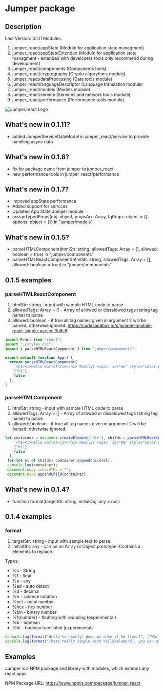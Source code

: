 # Jumper package
## Description
Last Version: 0.1.11
Modules:
1. jumper_react/appState (Module for application state managment)
2. jumper_react/appStateExtended (Module for application state managment - extended with developers tools only recommend during development)
3. jumper_react/components (Components tools)
4. jumper_react/cryptography (Crypto algorythms module)
5. jumper_react/dataProcessing (Data tools module)
6. jumper_react/languageDescriptor (Language translation module)
7. jumper_react/models (Models module)
8. jumper_react/service (Services and network tools module)
9. jumper_react/performance (Performance tools module)

![Jumper.react Logo](https://imgur.com/5oximLW.png)

## What's new in 0.1.11?
* added JumperServiceDataModel in jumper_react/service to provide handling async data

## What's new in 0.1.8?
* fix for package name from jumper to jumper_react
* new performance tools in jumper_react/performance

## What's new in 0.1.7?
* Impoved appState performance
* Added support for services
* Updated App State Jumper module
* assignTypedProps(obj: object, propsArr: Array<string>, tgProps: object = {}, options: object = {}) in "jumper/models"

## What's new in 0.1.5?
* parseHTMLComponent(htmlStr: string, allowedTags: Array<string> = [], allowed: boolean = true) in "jumper/components"
* parseHTMLReactComponent(htmlStr: string, allowedTags: Array<string> = [], allowed: boolean = true) in "jumper/components"

## 0.1.5 examples
### parseHTMLReactComponent
1. htmlStr: string - input with sample HTML code to parse
2. allowedTags: Array<string> = [] - Array of allowed or dissalowed tags (string tag name) to parse
3. allowed: boolean - if true all tag names given in argument 2 will be parsed, otherwise ignored.
https://codesandbox.io/s/jumper-module-react-simple-parser-3b8c9

```javascript
import React from "react";
import "./styles.css";
import { parseHTMLReactComponent } from "jumper/components";

export default function App() {
  return parseHTMLReactComponent(
    '<h1><i>Hello world!</i></h1> Really? <span  id="me" style="color:green; background-color:#eee; -webkit-transform:translate(-100px,200px)">Yolo</span> <div><h2>I love react!</h2></div> <input type="text"/>',
    ["h1"],
    false
  );
}
```

### parseHTMLComponent
1. htmlStr: string - input with sample HTML code to parse
2. allowedTags: Array<string> = [] - Array of allowed or dissalowed tags (string tag name) to parse
3. allowed: boolean - if true all tag names given in argument 2 will be parsed, otherwise ignored.

```javascript
let container = document.createElement("div"), childs = parseHTMLReactComponent(
    '<h1><i>Hello world!</i></h1> Really? <span  id="me" style="color:green; background-color:#eee; -webkit-transform:translate(-100px,200px)">Yolo</span> <div><h2>I love react!</h2></div> <input type="text"/>',
    ["h1"],
    false
  );
 for(let el of childs) container.appendChild(el);
 console.log(container);
 document.body.innerHTML = "";
 document.body.appendChild(container);
```

## What's new in 0.1.4?
* function format(targetStr: string, initialObj: any = null)

## 0.1.4 examples
### format
1. targetStr: string - input with sample text to parse
2. initialObj: any - can be an Array<string> or Object.prototype. Contains a elements to replace.
  
Types:
* %s - String
* %f - float
* %a - any
* %ad - auto detect
* %d - decimal
* %n - science notation
* %oct - octal number
* %hex - hex number
* %bin - binary number
* %f{number} - floating with rounding (experimental)
* %b - boolean
* %bt - boolean translated (experimental)

```javascript
console.log(format("Hello %s exacly! Wow, we make it %d times!", ["World", 14]));
console.log(format("Thats really simple with %s[labelsWord], you can use it in any %s[situationWord]!", {labelsWord:"labels", situationWord:"situation"}));
```

## Examples



Jumper is a NPM package and library with modules, which extends any react apps.

NPM Package URL: https://www.npmjs.com/package/jumper_react
